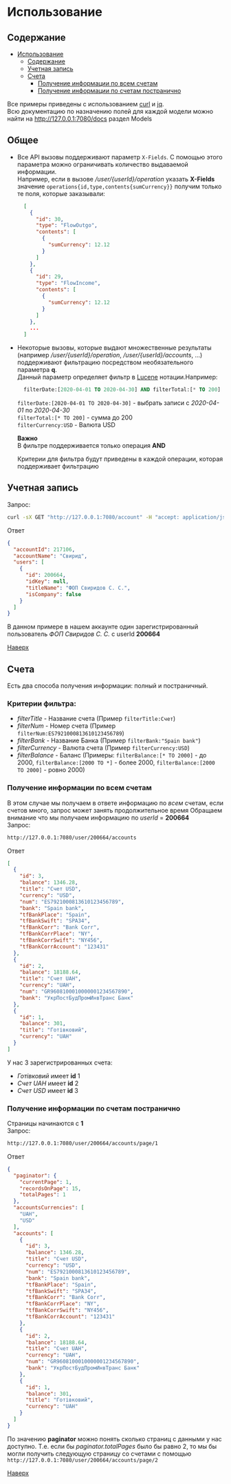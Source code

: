 # Использование
## Содержание
   * [Использование](#использование)
      * [Содержание](#содержание)
      * [Учетная запись](#учетная-запись)
      * [Счета](#счета)
         * [Получение информации по всем счетам](#получение-информации-по-всем-счетам)
         * [Получение информации по счетам постранично](#получение-информации-по-счетам-постранично)
  
Все примеры приведены с использованием [curl](https://curl.haxx.se/) и [jq](https://stedolan.github.io/jq/download/).  
Всю документацию по назначению полей для каждой модели можно найти на http://127.0.0.1:7080/docs раздел Models

## Общее
* Все API вызовы поддерживают параметр `X-Fields`. С помощью этого параметра можно ограничивать количество выдаваемой информации.  
  Например, если в вызове */user/{userId}/operation* указать **X-Fields** значение `operations{id,type,contents{sumCurrency}}` получим только те поля, которые заказывали:
  ```json
    [
      {
        "id": 30,
        "type": "FlowOutgo",
        "contents": [
          {
            "sumCurrency": 12.12
          }
        ]
      },
      {
        "id": 29,
        "type": "FlowIncome",
        "contents": [
          {
            "sumCurrency": 12.12
          }
        ]
      },
      ...
    ]
  ``` 
* Некоторые вызовы, которые выдают множественные результаты (например */user/{userId}/operation*, */user/{userId}/accounts*, ...) поддерживают фильтрацию посредством необязательного параметра **q**.  
  Данный параметр определяет фильтр в [Lucene](https://lucene.apache.org/core/2_9_4/queryparsersyntax.html) нотации.Например:
  ```sql
    filterDate:[2020-04-01 TO 2020-04-30] AND filterTotal:[* TO 200] AND filterCurrency:USD
  ```
   `filterDate:[2020-04-01 TO 2020-04-30]` - выбрать записи с *2020-04-01* по *2020-04-30*   
   `filterTotal:[* TO 200]` - сумма до 200  
   `filterCurrency:USD` - Валюта USD  
   
   **Важно**  
   В фильтре поддерживается только операция **AND**
     
   Критерии для фильтра будут приведены в каждой операции, которая поддерживает фильтрацию
## Учетная запись
Запрос:
```bash
curl -sX GET "http://127.0.0.1:7080/account" -H "accept: application/json" | jq
```
Ответ
```json
{
  "accountId": 217106,
  "accountName": "Свирид",
  "users": [
    {
      "id": 200664,
      "idKey": null,
      "titleName": "ФОП Свиридов С. С.",
      "isCompany": false
    }
  ]
}
```
В данном примере в нашем аккаунте один зарегистрированный пользователь _ФОП Свиридов С. С._ с userId **200664**

<a href="#top">Наверх</a>

## Счета
Есть два способа получения информации: полный и постраничный.  
### Критерии фильтра:
* *filterTitle* - Название счета (Пример `filterTitle:Счет`)
* *filterNum* - Номер счета (Пример `filterNum:ES7921000813610123456789`)
* *filterBank* - Название Банка (Пример `filterBank:"Spain bank"`)
* *filterCurrency* - Валюта счета (Пример `filterCurrency:USD`)
* *filterBalance* - Баланс (Примеры: `filterBalance:[* TO 2000]` - до 2000, `filterBalance:[2000 TO *]` - более 2000, `filterBalance:[2000 TO 2000]` - ровно 2000)
 
### Получение информации по всем счетам
В этом случае мы получаем в ответе информацию по _всем_ счетам, если счетов много, запрос может занять продолжительное время
Обращаем внимание что мы получаем информацию по *userId* = **200664**  
Запрос:
```bash
http://127.0.0.1:7080/user/200664/accounts
```
Ответ
```json
[
  {
    "id": 3,
    "balance": 1346.28,
    "title": "Счет USD",
    "currency": "USD",
    "num": "ES7921000813610123456789",
    "bank": "Spain bank",
    "tfBankPlace": "Spain",
    "tfBankSwift": "SPA34",
    "tfBankCorr": "Bank Corr",
    "tfBankCorrPlace": "NY",
    "tfBankCorrSwift": "NY456",
    "tfBankCorrAccount": "123431"
  },
  {
    "id": 2,
    "balance": 18188.64,
    "title": "Счет UAH",
    "currency": "UAH",
    "num": "GR9608100010000001234567890",
    "bank": "УкрПостБудПромИнвТранс Банк"
  },
  {
    "id": 1,
    "balance": 301,
    "title": "Готівковий",
    "currency": "UAH"
  }
]
```
У нас 3 зарегистрированных счета:  
* _Готівковий_  имеет **id** 1
* _Счет UAH_ имеет **id** 2
* _Счет USD_ имеет **id** 3  

### Получение информации по счетам постранично
Страницы начинаются с **1**  
Запрос:
```bash
http://127.0.0.1:7080/user/200664/accounts/page/1
```
Ответ
```json
{
  "paginator": {
    "currentPage": 1,
    "recordsOnPage": 15,
    "totalPages": 1
  },
  "accountsCurrencies": [
    "UAH",
    "USD"
  ],
  "accounts": [
    {
      "id": 3,
      "balance": 1346.28,
      "title": "Счет USD",
      "currency": "USD",
      "num": "ES7921000813610123456789",
      "bank": "Spain bank",
      "tfBankPlace": "Spain",
      "tfBankSwift": "SPA34",
      "tfBankCorr": "Bank Corr",
      "tfBankCorrPlace": "NY",
      "tfBankCorrSwift": "NY456",
      "tfBankCorrAccount": "123431"
    },
    {
      "id": 2,
      "balance": 18188.64,
      "title": "Счет UAH",
      "currency": "UAH",
      "num": "GR9608100010000001234567890",
      "bank": "УкрПостБудПромИнвТранс Банк"
    },
    {
      "id": 1,
      "balance": 301,
      "title": "Готівковий",
      "currency": "UAH"
    }
  ]
}
```
По значению **paginator** можно понять сколько страниц с данными у нас доступно. Т.е. если бы _paginator.totalPages_ было бы равно 2, то мы бы могли получить следующую страницу со счетами с помощью `http://127.0.0.1:7080/user/200664/accounts/page/2`

<a href="#top">Наверх</a>

